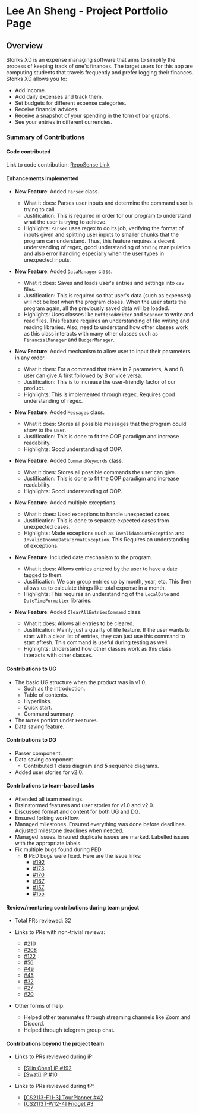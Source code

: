 # Lee An Sheng - Project Portfolio Page

## Overview
Stonks XD is an expense managing software that aims to simplify the process of keeping track of one's finances.
The target users for this app are computing students that travels frequently and prefer logging their finances.
Stonks XD allows you to:
- Add income.
- Add daily expenses and track them.
- Set budgets for different expense categories.
- Receive financial advices.
- Receive a snapshot of your spending in the form of bar graphs.
- See your entries in different currencies.

### Summary of Contributions

#### Code contributed

Link to code contribution: [RepoSense Link](https://nus-cs2113-ay2122s1.github.io/tp-dashboard/?search=&sort=groupTitle&sortWithin=title&timeframe=commit&mergegroup=&groupSelect=groupByRepos&breakdown=true&checkedFileTypes=docs~functional-code~test-code~other&since=2021-09-25&tabOpen=true&tabType=authorship&tabAuthor=AnShengLee&tabRepo=AY2122S1-CS2113T-T12-3%2Ftp%5Bmaster%5D&authorshipIsMergeGroup=false&authorshipFileTypes=docs~functional-code~test-code~other&authorshipIsBinaryFileTypeChecked=false)

#### Enhancements implemented

- **New Feature**: Added `Parser` class.
  - What it does: Parses user inputs and determine the command user is trying to call.
  - Justification: This is required in order for our program to understand what the user is trying to achieve.
  - Highlights: `Parser` uses regex to do its job, verifying the format of inputs given and splitting user inputs to
    smaller chunks that the program can understand. Thus, this feature requires a decent understanding of regex, good
    understanding of `String` manipulation and also error handling especially when the user types in unexpected inputs.


- **New Feature**: Added `DataManager` class.
  - What it does: Saves and loads user's entries and settings into `csv` files.
  - Justification: This is required so that user's data (such as expenses) will not be lost when the program closes.
    When the user starts the program again, all the previously saved data will be loaded.
  - Highlights: Uses classes like `BufferedWriter` and `Scanner` to write and read files. This feature requires an
    understanding of file writing and reading libraries. Also, need to understand how other classes work as this 
    class interacts with many other classes such as `FinancialManager` and `BudgerManager`. 


- **New Feature**: Added mechanism to allow user to input their parameters in any order.
  - What it does: For a command that takes in 2 parameters, A and B, user can give A first followed by B or
    vice versa.
  - Justification: This is to increase the user-friendly factor of our product.
  - Highlights: This is implemented through regex. Requires good understanding of regex.


- **New Feature**: Added `Messages` class.
  - What it does: Stores all possible messages that the program could show to the user.
  - Justification: This is done to fit the OOP paradigm and increase readability.
  - Highlights: Good understanding of OOP.


- **New Feature**: Added `CommandKeywords` class.
  - What it does: Stores all possible commands the user can give.
  - Justification: This is done to fit the OOP paradigm and increase readability.
  - Highlights: Good understanding of OOP.
  

- **New Feature**: Added multiple exceptions.
  - What it does: Used exceptions to handle unexpected cases.
  - Justification: This is done to separate expected cases from unexpected cases.
  - Highlights: Made exceptions such as `InvalidAmountException` and `InvalidIncomeDataFormatException`.
    This Requires an understanding of exceptions.


- **New Feature**: Included date mechanism to the program.
  - What it does: Allows entries entered by the user to have a date tagged to them.
  - Justification: We can group entries up by month, year, etc. This then allows us to calculate things like
    total expense in a month.
  - Highlights: This requires an understanding of the `LocalDate` and `DateTimeFormatter` libraries.


- **New Feature**: Added `ClearAllEntriesCommand` class.
  - What it does: Allows all entries to be cleared.
  - Justification: Mainly just a quality of life feature. If the user wants to start with a clear list of entries, they 
    can just use this command to start afresh. This command is useful during testing as well.
  - Highlights: Understand how other classes work as this class interacts with other classes.
  
#### Contributions to UG

- The basic UG structure when the product was in v1.0. 
  - Such as the introduction.
  - Table of contents.
  - Hyperlinks.
  - Quick start.
  - Command summary.
- The `Notes` portion under `Features`.
- Data saving feature.

#### Contributions to DG

- Parser component.
- Data saving component.
  - Contributed **1** class diagram and **5** sequence diagrams.
- Added user stories for v2.0.

#### Contributions to team-based tasks

- Attended all team meetings.
- Brainstormed features and user stories for v1.0 and v2.0.
- Discussed format and content for both UG and DG.
- Ensured forking workflow.
- Managed milestones. Ensured everything was done before deadlines. Adjusted milestone deadlines when needed.
- Managed issues. Ensured duplicate issues are marked. Labelled issues with the appropriate labels.
- Fix multiple bugs found during PED
  - **6** PED bugs were fixed. Here are the issue links:
    - [#192](https://github.com/AY2122S1-CS2113T-T12-3/tp/issues/192)
    - [#173](https://github.com/AY2122S1-CS2113T-T12-3/tp/issues/173)
    - [#170](https://github.com/AY2122S1-CS2113T-T12-3/tp/issues/170)
    - [#167](https://github.com/AY2122S1-CS2113T-T12-3/tp/issues/167)
    - [#157](https://github.com/AY2122S1-CS2113T-T12-3/tp/issues/157)
    - [#155](https://github.com/AY2122S1-CS2113T-T12-3/tp/issues/155)

#### Review/mentoring contributions during team project

- Total PRs reviewed: 32
- Links to PRs with non-trivial reviews:
  - [#210](https://github.com/AY2122S1-CS2113T-T12-3/tp/pull/210)
  - [#208](https://github.com/AY2122S1-CS2113T-T12-3/tp/pull/208)
  - [#122](https://github.com/AY2122S1-CS2113T-T12-3/tp/pull/122)
  - [#56](https://github.com/AY2122S1-CS2113T-T12-3/tp/pull/56)
  - [#49](https://github.com/AY2122S1-CS2113T-T12-3/tp/pull/49)
  - [#45](https://github.com/AY2122S1-CS2113T-T12-3/tp/pull/45)
  - [#32](https://github.com/AY2122S1-CS2113T-T12-3/tp/pull/32)
  - [#27](https://github.com/AY2122S1-CS2113T-T12-3/tp/pull/27)
  - [#20](https://github.com/AY2122S1-CS2113T-T12-3/tp/pull/20)

- Other forms of help:
  - Helped other teammates through streaming channels like Zoom and Discord.
  - Helped through telegram group chat.

#### Contributions beyond the project team

- Links to PRs reviewed during iP:
  - [[Silin Chen] iP #192](https://github.com/nus-cs2113-AY2122S1/ip/pull/192)
  - [[Swati] iP #10](https://github.com/nus-cs2113-AY2122S1/ip/pull/10)

- Links to PRs reviewed during tP:
  - [[CS2113-F11-3] TourPlanner #42](https://github.com/nus-cs2113-AY2122S1/tp/pull/42)
  - [[CS2113T-W12-4] Fridget #3](https://github.com/nus-cs2113-AY2122S1/tp/pull/3)
  